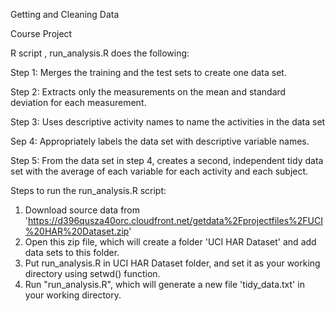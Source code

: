 Getting and Cleaning Data

Course Project 

R script , run_analysis.R does the following:

Step 1:  Merges the training and the test sets to create one data set.

Step 2:  Extracts only the measurements on the mean and standard deviation for each measurement. 

Step 3: Uses descriptive activity names to name the activities in the data set

Sep 4:  Appropriately labels the data set with descriptive variable names. 

Step 5: From the data set in step 4, creates a second, independent tidy data set with the average of each variable  for each activity and each subject.



Steps to run the run_analysis.R script: 

1) Download source data from 'https://d396qusza40orc.cloudfront.net/getdata%2Fprojectfiles%2FUCI%20HAR%20Dataset.zip'
2) Open this zip file, which will create a folder 'UCI HAR Dataset' and add data sets to this folder.
3) Put run_analysis.R in UCI HAR Dataset folder, and set it as your working directory using setwd() function.
4) Run "run_analysis.R", which will generate a new file 'tidy_data.txt' in your working directory. 
